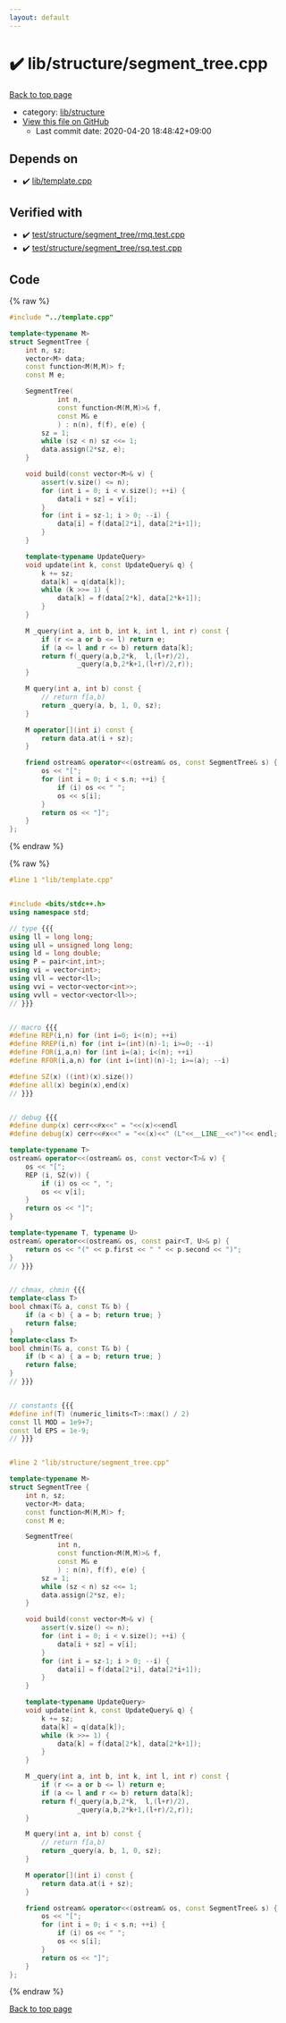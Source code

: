 ```yaml
---
layout: default
---
```


<!-- mathjax config similar to math.stackexchange -->
<script type="text/javascript" async
  src="https://cdnjs.cloudflare.com/ajax/libs/mathjax/2.7.5/MathJax.js?config=TeX-MML-AM_CHTML">
</script>
<script type="text/x-mathjax-config">
  MathJax.Hub.Config({
    TeX: { equationNumbers: { autoNumber: "AMS" }},
    tex2jax: {
      inlineMath: [ ['$','$'] ],
      processEscapes: true
    },
    "HTML-CSS": { matchFontHeight: false },
    displayAlign: "left",
    displayIndent: "2em"
  });
</script>

<script type="text/javascript" src="https://cdnjs.cloudflare.com/ajax/libs/jquery/3.4.1/jquery.min.js"></script>
<script src="https://cdn.jsdelivr.net/npm/jquery-balloon-js@1.1.2/jquery.balloon.min.js" integrity="sha256-ZEYs9VrgAeNuPvs15E39OsyOJaIkXEEt10fzxJ20+2I=" crossorigin="anonymous"></script>
<script type="text/javascript" src="../../../assets/js/copy-button.js"></script>
<link rel="stylesheet" href="../../../assets/css/copy-button.css" />


# :heavy_check_mark: lib/structure/segment_tree.cpp

<a href="../../../index.html">Back to top page</a>

* category: <a href="../../../index.html#c4d905b3311a5371af1ce28a5d3ead13">lib/structure</a>
* <a href="{{ site.github.repository_url }}/blob/master/lib/structure/segment_tree.cpp">View this file on GitHub</a>
    - Last commit date: 2020-04-20 18:48:42+09:00




## Depends on

* :heavy_check_mark: <a href="../template.cpp.html">lib/template.cpp</a>


## Verified with

* :heavy_check_mark: <a href="../../../verify/test/structure/segment_tree/rmq.test.cpp.html">test/structure/segment_tree/rmq.test.cpp</a>
* :heavy_check_mark: <a href="../../../verify/test/structure/segment_tree/rsq.test.cpp.html">test/structure/segment_tree/rsq.test.cpp</a>


## Code

<a id="unbundled"></a>
{% raw %}
```cpp
#include "../template.cpp"

template<typename M>
struct SegmentTree {
    int n, sz;
    vector<M> data;
    const function<M(M,M)> f;
    const M e;

    SegmentTree(
            int n,
            const function<M(M,M)>& f,
            const M& e
            ) : n(n), f(f), e(e) {
        sz = 1;
        while (sz < n) sz <<= 1;
        data.assign(2*sz, e);
    }

    void build(const vector<M>& v) {
        assert(v.size() <= n);
        for (int i = 0; i < v.size(); ++i) {
            data[i + sz] = v[i];
        }
        for (int i = sz-1; i > 0; --i) {
            data[i] = f(data[2*i], data[2*i+1]);
        }
    }

    template<typename UpdateQuery>
    void update(int k, const UpdateQuery& q) {
        k += sz;
        data[k] = q(data[k]);
        while (k >>= 1) {
            data[k] = f(data[2*k], data[2*k+1]);
        }
    }

    M _query(int a, int b, int k, int l, int r) const {
        if (r <= a or b <= l) return e;
        if (a <= l and r <= b) return data[k];
        return f(_query(a,b,2*k,  l,(l+r)/2),
                 _query(a,b,2*k+1,(l+r)/2,r));
    }

    M query(int a, int b) const {
        // return f[a,b)
        return _query(a, b, 1, 0, sz);
    }

    M operator[](int i) const {
        return data.at(i + sz);
    }

    friend ostream& operator<<(ostream& os, const SegmentTree& s) {
        os << "[";
        for (int i = 0; i < s.n; ++i) {
            if (i) os << " ";
            os << s[i];
        }
        return os << "]";
    }
};

```
{% endraw %}

<a id="bundled"></a>
{% raw %}
```cpp
#line 1 "lib/template.cpp"


#include <bits/stdc++.h>
using namespace std;

// type {{{
using ll = long long;
using ull = unsigned long long;
using ld = long double;
using P = pair<int,int>;
using vi = vector<int>;
using vll = vector<ll>;
using vvi = vector<vector<int>>;
using vvll = vector<vector<ll>>;
// }}}


// macro {{{
#define REP(i,n) for (int i=0; i<(n); ++i)
#define RREP(i,n) for (int i=(int)(n)-1; i>=0; --i)
#define FOR(i,a,n) for (int i=(a); i<(n); ++i)
#define RFOR(i,a,n) for (int i=(int)(n)-1; i>=(a); --i)

#define SZ(x) ((int)(x).size())
#define all(x) begin(x),end(x)
// }}}


// debug {{{
#define dump(x) cerr<<#x<<" = "<<(x)<<endl
#define debug(x) cerr<<#x<<" = "<<(x)<<" (L"<<__LINE__<<")"<< endl;

template<typename T>
ostream& operator<<(ostream& os, const vector<T>& v) {
    os << "[";
    REP (i, SZ(v)) {
        if (i) os << ", ";
        os << v[i];
    }
    return os << "]";
}

template<typename T, typename U>
ostream& operator<<(ostream& os, const pair<T, U>& p) {
    return os << "(" << p.first << " " << p.second << ")";
}
// }}}


// chmax, chmin {{{
template<class T>
bool chmax(T& a, const T& b) {
    if (a < b) { a = b; return true; }
    return false;
}
template<class T>
bool chmin(T& a, const T& b) {
    if (b < a) { a = b; return true; }
    return false;
}
// }}}


// constants {{{
#define inf(T) (numeric_limits<T>::max() / 2)
const ll MOD = 1e9+7;
const ld EPS = 1e-9;
// }}}


#line 2 "lib/structure/segment_tree.cpp"

template<typename M>
struct SegmentTree {
    int n, sz;
    vector<M> data;
    const function<M(M,M)> f;
    const M e;

    SegmentTree(
            int n,
            const function<M(M,M)>& f,
            const M& e
            ) : n(n), f(f), e(e) {
        sz = 1;
        while (sz < n) sz <<= 1;
        data.assign(2*sz, e);
    }

    void build(const vector<M>& v) {
        assert(v.size() <= n);
        for (int i = 0; i < v.size(); ++i) {
            data[i + sz] = v[i];
        }
        for (int i = sz-1; i > 0; --i) {
            data[i] = f(data[2*i], data[2*i+1]);
        }
    }

    template<typename UpdateQuery>
    void update(int k, const UpdateQuery& q) {
        k += sz;
        data[k] = q(data[k]);
        while (k >>= 1) {
            data[k] = f(data[2*k], data[2*k+1]);
        }
    }

    M _query(int a, int b, int k, int l, int r) const {
        if (r <= a or b <= l) return e;
        if (a <= l and r <= b) return data[k];
        return f(_query(a,b,2*k,  l,(l+r)/2),
                 _query(a,b,2*k+1,(l+r)/2,r));
    }

    M query(int a, int b) const {
        // return f[a,b)
        return _query(a, b, 1, 0, sz);
    }

    M operator[](int i) const {
        return data.at(i + sz);
    }

    friend ostream& operator<<(ostream& os, const SegmentTree& s) {
        os << "[";
        for (int i = 0; i < s.n; ++i) {
            if (i) os << " ";
            os << s[i];
        }
        return os << "]";
    }
};

```
{% endraw %}

<a href="../../../index.html">Back to top page</a>

